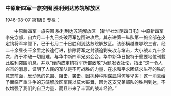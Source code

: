 ### 中原新四军一旅突围  胜利到达苏皖解放区

1946-08-07
第1版()
专栏：

　　中原新四军一旅突围
    胜利到达苏皖解放区
    【新华社淮阴四日电】中原新四军李先念部，自六月二十九日突破蒋军包围进攻后，其东进第一纵队第一旅全部在皮定钧将军率领下，已于七月二十日胜利到达苏皖解放区。该部横越豫鄂皖三省，经二十余昼夜千余里之长途行进，排除蒋军之封锁追剿夹攻与堵击，大小战斗九十余次，终于冲破一切阻难，与华中新四军兄弟会合。华中新华日报特于重要地位刊载此胜利突围消息，并以“谨向皮定钧将军所部致敬”为题发表社论，指出“这一令人兴奋的消息，证明了人民的军队是不可战胜的力量，在求和平求团结求生存的铁的意志前面，反动派的包围、阻击、袭击、困扰种种阴谋显得何等卑劣！这一消息给予面临严重斗争的苏皖解放区军民以莫大鼓舞，因为这支兄弟部队的胜利到达，不仅增强了我们的自卫力量，而且带来了丰富的战斗经验。”
